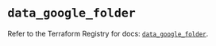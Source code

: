 # `data_google_folder`

Refer to the Terraform Registry for docs: [`data_google_folder`](https://registry.terraform.io/providers/hashicorp/google/6.43.0/docs/data-sources/folder).
